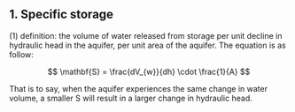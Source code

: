 ## 1. Specific storage
(1) definition: the volume of water released from storage per unit decline in hydraulic head in the aquifer, per unit area of the aquifer.
The equation is as follow:

$$
\mathbf{S} = \frac{dV_{w}}{dh} \cdot \frac{1}{A}
$$

That is to say, when the aquifer experiences the same change in water volume, a smaller S will result in a larger change in hydraulic head.
